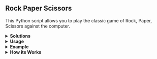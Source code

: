 ## Rock Paper Scissors
This Python script allows you to play the classic game of Rock, Paper, Scissors against the computer.

<details>
<summary><b> Solutions</b></summary>

1. Readability and simplicity
</details>


<details>
<summary><b> Usage</b></summary>

1. Make sure you have Python installed on your system.
2. Clone or download this repository to your local machine.
3. Open a terminal or command prompt in the directory where the script is located.
4. Run the script by executing the command: python <filename>.py (replace <filename> with the name of the Python script).
</details>


<details>
<summary><b> Example</b></summary>

```python rock_paper_scissors.py```
Rock, Paper, Scissors!
Enter your choice (rock, paper, or scissors): rock
Computer chose: scissors
You win!
Do you want to play again? (yes/no): yes

Rock, Paper, Scissors!
Enter your choice (rock, paper, or scissors): paper
Computer chose: rock
You win!
Do you want to play again? (yes/no): no

Thanks for playing!
</details>


<details>
<summary><b> How its Works</b></summary>

- The script prompts you to enter your choice (rock, paper, or scissors).
- It randomly selects a choice for the computer.
- It determines the winner based on the choices made by you and the computer.
- It asks if you want to play again. If yes, the game continues; if not, it exits.
</details>